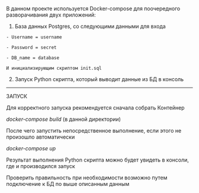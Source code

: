 В данном проекте используется Docker-compose для поочередного разворачивания двух приложений:

  1) База данных Postgres, со следующими данными для входа
   
    - Username = username
  
    - Password = secret
  
    - DB_name = database
  
    И инициализирующим скриптом init.sql

  2) Запуск Python скрипта, который выводит данные из БД в консоль


-------------------------------------------------------------


ЗАПУСК

Для корректного запуска рекомендуется сначала собрать Контейнер

*docker-compose build* (в данной директории)

После чего запустить непосредственное выполнение, если этого не произошло автоматически

*docker-compose up*

Результат выполнения Python скрипта можно будет увидеть в консоли, где и производился запуск

Проверить правильность при необходимости возможно путем подключение к БД по выше описанным данным